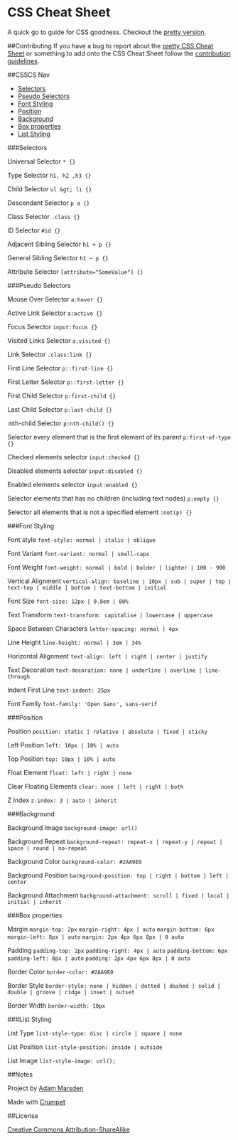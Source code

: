 # CSS Cheat Sheet
A quick go to guide for CSS goodness. Checkout the [pretty version](http://adam-marsden.co.uk/css-cheat-sheet).

##Contributing
If you have a bug to report about the [pretty CSS Cheat Sheet](http://adam-marsden.co.uk/css-cheat-sheet) or something to add onto the CSS Cheat Sheet follow the [contribution guidelines](https://github.com/AdamMarsden/css-cheat-sheet/blob/master/CONTRIBUTING.md).

##CSSCS Nav

  * [Selectors](https://github.com/AdamMarsden/css-cheat-sheet#selectors)
  * [Pseudo Selectors](https://github.com/AdamMarsden/css-cheat-sheet#pseudo-selectors)
  * [Font Styling](https://github.com/AdamMarsden/css-cheat-sheet#font-styling)
  * [Position](https://github.com/AdamMarsden/css-cheat-sheet#position)
  * [Background](https://github.com/AdamMarsden/css-cheat-sheet#background)
  * [Box properties](https://github.com/AdamMarsden/css-cheat-sheet#box-properties)
  * [List Styling](https://github.com/AdamMarsden/css-cheat-sheet#list-styling)


###Selectors

Universal Selector `* {}`

Type Selector `h1, h2 ,h3 {}`

Child Selector `ul &gt; li {}`

Descendant Selector `p a {}`

Class Selector `.class {}`

ID Selector `#id {}`

Adjacent Sibling Selector `h1 + p {}`

General Sibling Selector `h1 ~ p {}`

Attribute Selector `[attribute="SomeValue"] {}`

###Pseudo Selectors

Mouse Over Selector `a:hover {}`

Active Link Selector `a:active {}`

Focus Selector `input:focus {}`

Visited Links Selector `a:visited {}`

Link Selector `.class:link {}`

First Line Selector `p::first-line {}`

First Letter Selector `p::first-letter {}`

First Child Selector `p:first-child {}`

Last Child Selector `p:last-child {}`

:nth-child Selector `p:nth-child() {}`

Selector every element that is the first element of its parent `p:first-of-type {}`

Checked elements selector  `input:checked {}`

Disabled elements selector `input:disabled {}`

Enabled elements selector `input:enabled {}`

Selector elements that has no children (including text nodes) `p:empty {}`

Selector all elements that is not a specified element `:not(p) {}`

###Font Styling

Font style `font-style: normal | italic | oblique`

Font Variant `font-variant: normal | small-caps`

Font Weight `font-weight: normal | bold | bolder | lighter | 100 - 900`

Vertical Alignment `vertical-align: baseline | 10px | sub | super | top |
text-top | middle | bottom | text-bottom | initial`

Font Size `font-size: 12px | 0.8em | 80%`

Text Transform `text-transform: capitalise | lowercase | uppercase`

Space Between Characters `letter-spacing: normal | 4px`

Line Height `line-height: normal | 3em | 34%`

Horizontal Alignment `text-align: left | right | center | justify`

Text Decoration `text-decoration: none | underline | overline | line-through`

Indent First Line `text-indent: 25px`

Font Family `font-family: 'Open Sans', sans-serif`

###Position

Position `position: static | relative | absolute | fixed | sticky`

Left Position `left: 10px | 10% | auto`

Top Position `top: 10px | 10% | auto`

Float Element `float: left | right | none`

Clear Floating Elements `clear: none | left | right | both`

Z Index `z-index: 3 | auto | inherit`

###Background

Background Image `background-image: url()`

Background Repeat `background-repeat: repeat-x | repeat-y | repeat | space |
round | no-repeat`

Background Color `background-color: #2AA9E0`

Background Position `background-position: top | right | bottom | left |
center`

Background Attachment `background-attachment: scroll | fixed | local | initial |
inherit`

###Box properties

Margin `margin-top: 2px` `margin-right: 4px | auto` `margin-bottom: 6px`
`margin-left: 8px | auto` `margin: 2px 4px 6px 8px | 0 auto`

Padding `padding-top: 2px` `padding-right: 4px | auto` `padding-bottom: 6px`
`padding-left: 8px | auto` `padding: 2px 4px 6px 8px | 0 auto`

Border Color `border-color: #2AA9E0`

Border Style `border-style: none | hidden | dotted | dashed | solid | double |
groove | ridge | inset | outset`

Border Width `border-width: 10px`

###List Styling

List Type `list-style-type: disc | circle | square | none`

List Position `list-style-position: inside | outside`

List Image `list-style-image: url();`

##Notes

Project by [Adam Marsden](https://twitter.com/AdamMarsdenUK)

Made with [Crumpet](http://suitedpixel.com/crumpet/)

##License

[Creative Commons Attribution-ShareAlike](https://creativecommons.org/licenses/by-sa/4.0/)
